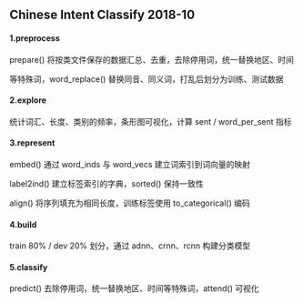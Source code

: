 ## Chinese Intent Classify 2018-10

#### 1.preprocess

prepare() 将按类文件保存的数据汇总、去重，去除停用词，统一替换地区、时间

等特殊词，word_replace() 替换同音、同义词，打乱后划分为训练、测试数据

#### 2.explore

统计词汇、长度、类别的频率，条形图可视化，计算 sent / word_per_sent 指标

#### 3.represent

embed() 通过 word_inds 与 word_vecs 建立词索引到词向量的映射

label2ind() 建立标签索引的字典，sorted() 保持一致性

align() 将序列填充为相同长度，训练标签使用 to_categorical() 编码

#### 4.build

train 80% / dev 20% 划分，通过 adnn、crnn、rcnn 构建分类模型

#### 5.classify

predict() 去除停用词，统一替换地区、时间等特殊词，attend() 可视化